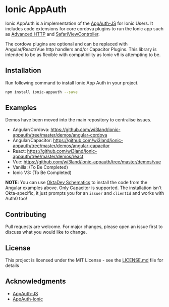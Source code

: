 # Ionic AppAuth

Ionic AppAuth is a implementation of the [AppAuth-JS](https://github.com/openid/AppAuth-JS) for Ionic Users.
It includes code extensions for core cordova plugins to run the Ionic app such as [Advanced HTTP](https://github.com/silkimen/cordova-plugin-advanced-http) and [SafariViewController](https://github.com/EddyVerbruggen/cordova-plugin-safariviewcontroller).

The cordova plugins are optional and can be replaced with Angular/React/Vue http handlers and/or Capacitor Plugins.
This library is intended to be as flexible with compatibility as Ionic v6 is attempting to be.

## Installation

Run following command to install Ionic App Auth in your project.

```bash
npm install ionic-appauth --save
```

## Examples

Demos have been moved into the main repository to centralise issues.
- Angular/Cordova: https://github.com/wi3land/ionic-appauth/tree/master/demos/angular-cordova<br />
- Angular/Capacitor: https://github.com/wi3land/ionic-appauth/tree/master/demos/angular-capacitor<br />
- React: https://github.com/wi3land/ionic-appauth/tree/master/demos/react<br />
- Vue: https://github.com/wi3land/ionic-appauth/tree/master/demos/vue<br />
- Vanilla: (To Be Completed)
- Ionic V3: (To Be Completed)

**NOTE**: You can use [OktaDev Schematics](https://github.com/oktadev/schematics#ionic) to install the code from the Angular examples above. Only Capacitor is supported. The installation isn't Okta-specific, it just prompts you for an `issuer` and `clientId` and works with Auth0 too!

## Contributing

Pull requests are welcome. For major changes, please open an issue first to discuss what you would like to change.

## License

This project is licensed under the MIT License - see the [LICENSE.md](LICENSE.md) file for details

## Acknowledgments

* [AppAuth-JS](https://github.com/openid/AppAuth-JS)
* [AppAuth-Ionic](https://github.com/Belicosus/AppAuth-Ionic)

